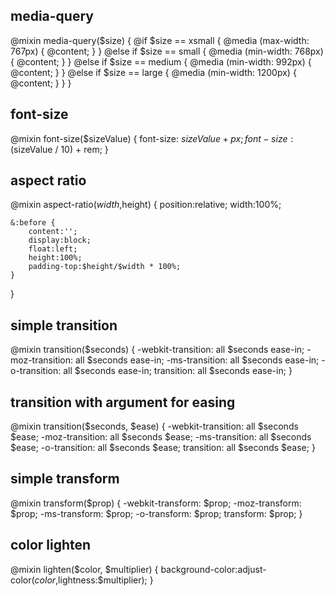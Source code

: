 ## media-query
@mixin media-query($size) {
	@if $size == xsmall {
		@media (max-width: 767px) { @content; }
	}
	@else if $size == small {
		@media (min-width: 768px) { @content; }
	}
	@else if $size == medium {
		@media (min-width: 992px) { @content; }
	}
	@else if $size == large {
		@media (min-width: 1200px) { @content; }
	}
}

## font-size
@mixin font-size($sizeValue) {
	font-size: $sizeValue + px;
	font-size: ($sizeValue / 10) + rem;
}

## aspect ratio
@mixin aspect-ratio($width,$height) {
	position:relative;
	width:100%;

	&:before {
		content:'';
		display:block;
		float:left;
		height:100%;
		padding-top:$height/$width * 100%;
	}
}

## simple transition
@mixin transition($seconds) {
	-webkit-transition: all $seconds ease-in;
	-moz-transition: all $seconds ease-in;
	-ms-transition: all $seconds ease-in;
	-o-transition: all $seconds ease-in;
	transition: all $seconds ease-in;
}

## transition with argument for easing
@mixin transition($seconds, $ease) {
	-webkit-transition: all $seconds $ease;
	-moz-transition: all $seconds $ease;
	-ms-transition: all $seconds $ease;
	-o-transition: all $seconds $ease;
	transition: all $seconds $ease;
}

## simple transform
@mixin transform($prop) {
	-webkit-transform: $prop;
	-moz-transform: $prop;
	-ms-transform: $prop;
	-o-transform: $prop;
	transform: $prop;
}

## color lighten
@mixin lighten($color, $multiplier) {
	background-color:adjust-color($color,$lightness:$multiplier);
}